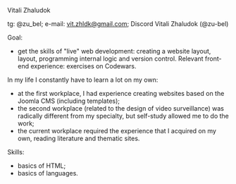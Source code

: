 Vitali Zhaludok

tg: @zu_bel; e-mail: vit.zhldk@gmail.com;  Discord  Vitali Zhaludok (@zu-bel)

Goal: 
- get the skills of "live" web development: creating a website layout, layout, programming internal logic and version control.
Relevant front-end experience: exercises on Codewars.

In my life I constantly have to learn a lot on my own:
- at the first workplace, I had experience creating websites based on the Joomla CMS (including templates);
- the second workplace (related to the design of video surveillance) was radically different from my specialty, but self-study allowed me to do the work;
- the current workplace required the experience that I acquired on my own, reading literature and thematic sites.

Skills: 
- basics of HTML;
- basics of languages.
